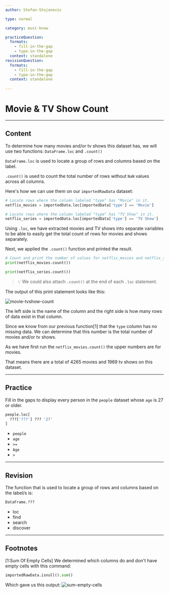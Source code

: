 ```yaml
---
author: Stefan-Stojanovic

type: normal

category: must-know

practiceQuestion:
  formats:
    - fill-in-the-gap
    - type-in-the-gap
  context: standalone
revisionQuestion:
  formats:
    - fill-in-the-gap
    - type-in-the-gap
  context: standalone
  
---
```


# Movie & TV Show Count

---
## Content

To determine how many movies and/or tv shows this dataset has, we will use two functions: `DataFrame.loc` and `.count()`

`DataFrame.loc` is used to locate a group of rows and columns based on the label.

`.count()` is used to count the total number of rows without `NaN` values across all columns.

Here's how we can use them on our `importedRawData` dataset:
```py
# Locate rows where the column labeled "type" has "Movie" in it.
netflix_movies = importedData.loc[importedData['type'] == 'Movie']

# Locate rows where the column labeled "type" has "TV Show" in it.
netflix_series = importedData.loc[importedData['type'] == 'TV Show']
```

Using `.loc`, we have extracted movies and TV shows into separate variables to be able to easily get the total count of rows for movies and shows separately.

Next, we applied the `.count()` function and printed the result.

```python
# Count and print the number of values for netflix_movies and netflix_series 
print(netflix_movies.count())

print(netflix_series.count())
```

> 💡 We could also attach `.count()` at the end of each `.loc` statement.  

The output of this print statement looks like this:

![movie-tvshow-count](https://img.enkipro.com/2cb189e0e89c3245a37bb333d8d4eba1.png)

The left side is the name of the column and the right side is how many rows of data exist in that column.

Since we know from our previous function[1] that the `type` column has no missing data. We can determine that this number is the total number of movies and/or tv shows.

As we have first run the `netflix_movies.count()` the upper numbers are for movies.

That means there are a total of 4265 movies and 1969 tv shows on this dataset.

---

## Practice

Fill in the gaps to display every person in the `people` dataset whose `age` is 27 or older.

```python
people.loc[
  ???['???'] ??? '27'
]
```

- `people`
- `age`
- `>=`
- `Age`
- `>`


---

## Revision

The function that is used to locate a group of rows and columns based on the label/s is:

```python
DataFrame.???
```

- loc
- find
- search
- discover

---

## Footnotes

[1:Sum Of Empty Cells]
We determined which columns do and don't have empty cells with this command:

```python
importedRawData.isnull().sum()
```

Which gave us this output:
![sum-empty-cells](https://img.enkipro.com/629e4a33e5c98d860011a442d3bba282.png)
